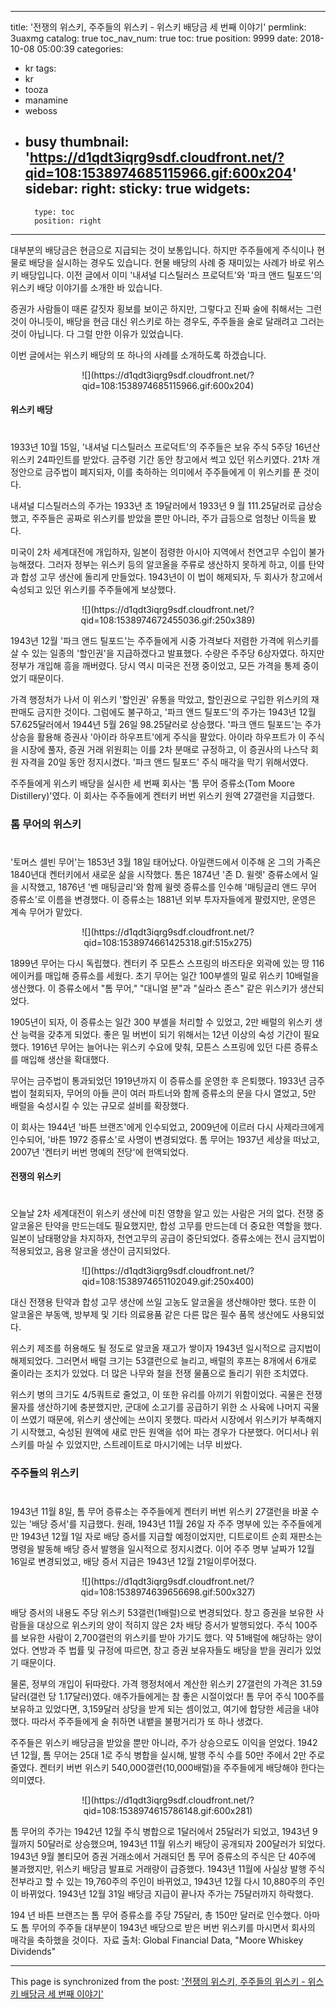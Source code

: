 
---
title: '전쟁의 위스키, 주주들의 위스키 - 위스키 배당금  세 번째 이야기'
permlink: 3uaxmg
catalog: true
toc_nav_num: true
toc: true
position: 9999
date: 2018-10-08 05:00:39
categories:
- kr
tags:
- kr
- tooza
- manamine
- weboss
- busy
thumbnail: 'https://d1qdt3iqrg9sdf.cloudfront.net/?qid=108:1538974685115966.gif:600x204'
sidebar:
    right:
        sticky: true
widgets:
    -
        type: toc
        position: right
---


대부분의 배당금은 현금으로 지급되는 것이 보통입니다. 하지만 주주들에게 주식이나 현물로 배당을 실시하는 경우도 있습니다.  현물 배당의 사례 중 재미있는 사례가 바로 위스키 배당입니다. 이전 글에서 이미 '내셔널 디스틸러스 프로덕트'와 '파크 앤드 틸포드'의 위스키 배당 이야기를 소개한 바 있습니다.  
   
증권가 사람들이 때론 갈짓자 횡보를 보이곤 하지만, 그렇다고 진짜 술에 취해서는 그런 것이 아니듯이, 배당을 현금 대신 위스키로 하는 경우도, 주주들을 술로 달래려고 그러는 것이 아닙니다. 다 그럴 만한 이유가 있었습니다. 

이번 글에서는 위스키 배당의 또 하나의 사례를 소개하도록 하겠습니다.  

<center>
![](https://d1qdt3iqrg9sdf.cloudfront.net/?qid=108:1538974685115966.gif:600x204)
</center>

#### 위스키 배당 
#
1933년 10월 15일, '내셔널 디스틸러스 프로덕트'의 주주들은 보유 주식 5주당 16년산 위스키 24파인트를 받았다. 금주령 기간 동안 창고에서 썩고 있던 위스키였다. 21차 개정안으로 금주법이 폐지되자, 이를 축하하는 의미에서 주주들에게 이 위스키를 푼 것이다. 

내셔널 디스틸러스의 주가는 1933년 초 19달러에서 1933년 9 월 111.25달러로 급상승했고, 주주들은 공짜로 위스키를 받았을 뿐만 아니라, 주가 급등으로 엄청난 이득을 봤다.  
  
미국이 2차 세계대전에 개입하자, 일본이 점령한 아시아 지역에서 천연고무 수입이 불가능해졌다. 그러자 정부는 위스키 등의 알코올을  주류로 생산하지 못하게 하고, 이를 탄약과 합성 고무 생산에 돌리게 만들었다. 1943년이 이 법이 해제되자, 두 회사가 창고에서 숙성되고 있던 위스키를 주주들에게 보상했다. 

<center>
![](https://d1qdt3iqrg9sdf.cloudfront.net/?qid=108:1538974672455036.gif:250x389)
</center>

1943년 12월 '파크 앤드 틸포드'는 주주들에게 시중 가격보다 저렴한 가격에 위스키를 살 수 있는 일종의 '할인권'을 지급하겠다고 발표했다. 수량은 주주당 6상자였다. 하지만 정부가 개입해 흥을 깨버렸다. 당시 역시 미국은 전쟁 중이었고, 모든 가격을 통제 중이었기 때문이다.   

가격 행정처가 나서 이 위스키 '할인권' 유통을 막았고, 할인권으로 구입한 위스키의 재판매도 금지한 것이다. 그럼에도 불구하고, '파크 앤드 틸포드'의 주가는 1943년 12월 57.625달러에서 1944년 5월 26일 98.25달러로 상승했다. '파크 앤드 틸포드'는 주가 상승을 활용해 증권사 '아이라 하우프트'에게 주식을 팔았다. 아이라 하우프트가 이 주식을 시장에 풀자, 증권 거래 위원회는 이를 2차 분매로 규정하고, 이 증권사의 나스닥 회원 자격을 20일 동안 정지시켰다. '파크 앤드 틸포드' 주식 매각을 막기 위해서였다.  

주주들에게 위스키 배당을 실시한 세 번째 회사는 '톰 무어 증류소(Tom Moore Distillery)'였다. 이 회사는 주주들에게 켄터키 버번 위스키 원액 27갤런을 지급했다. 

### 톰 무어의 위스키 
#
'토머스 셀빈 무어'는 1853년 3월 18일 태어났다. 아일랜드에서 이주해 온 그의 가족은 1840년대 켄터키에서 새로운 삶을 시작했다. 톰은 1874년 '존 D. 윌렛' 증류소에서 일을 시작했고, 1876년 '벤 매팅글리'와 함께 윌렛 증류소를 인수해 '매팅글리 앤드 무어 증류소'로 이름을 변경했다. 이 증류소는 1881년 외부 투자자들에게 팔렸지만, 운영은 계속 무어가 맡았다. 

<center>
![](https://d1qdt3iqrg9sdf.cloudfront.net/?qid=108:1538974661425318.gif:515x275)
</center>

1899년 무어는 다시 독립했다. 켄터키 주 모튼스 스프링의 바즈타운 외곽에 있는 땅 116에이커를 매입해 증류소를 세웠다. 초기 무어는 일간 100부셸의 밀로 위스키 10배럴을 생산했다. 이 증류소에서 "톰 무어," "대니얼 분"과 "실라스 존스" 같은 위스키가 생산되었다.  

1905년이 되자, 이 증류소는 일간 300 부셸을 처리할 수 있었고,  2만 배럴의 위스키 생산 능력을 갖추게 되었다. 좋은 밀 버번이 되기 위해서는 12년 이상의 숙성 기간이 필요했다. 1916년 무어는 늘어나는 위스키 수요에 맞춰, 모튼스 스프링에 있던 다른 증류소를 매입해 생산을 확대했다. 
  
무어는 금주법이 통과되었던 1919년까지 이 증류소를 운영한 후 은퇴했다. 1933년 금주법이 철회되자, 무어의 아들 콘이 여러 파트너와 함께 증류소의 문을 다시 열었고, 5만 배럴을 숙성시킬 수 있는 규모로 설비를 확장했다.  

이 회사는 1944년 '바튼 브랜즈'에게 인수되었고, 2009년에 이르러 다시 사제라크에게 인수되어, '바튼 1972 증류소'로 사명이 변경되었다. 톰 무어는 1937년 세상을 떠났고, 2007년 '켄터키 버번 명예의 전당'에 헌액되었다. 

#### 전쟁의 위스키 
#
오늘날 2차 세계대전이 위스키 생산에 미친 영향을 알고 있는 사람은 거의 없다. 전쟁 중 알코올은 탄약을 만드는데도 필요했지만, 합성 고무를 만드는데 더 중요한 역할을 했다. 일본이 남태평양을 차지하자, 천연고무의 공급이 중단되었다. 증류소에는 전시 금지법이 적용되었고, 음용 알코올 생산이 금지되었다.  

<center>
![](https://d1qdt3iqrg9sdf.cloudfront.net/?qid=108:1538974651102049.gif:250x400)
</center>

대신 전쟁용 탄약과 합성 고무 생산에 쓰일 고농도 알코올을 생산해야만 했다. 또한 이 알코올은  부동액, 방부제 및 기타 의료용품 같은 다른 많은 필수 품목 생산에도 사용되었다. 

위스키 제조를 허용해도 될 정도로 알코올 재고가 쌓이자 1943년 일시적으로 금지법이  해제되었다. 그러면서 배럴 크기는 53갤런으로 늘리고, 배럴의 후프는 8개에서 6개로 줄이라는 조치가 있었다. 더 많은 나무와 철을 전쟁 물품으로 돌리기 위한 조치였다.  

위스키 병의 크기도 4/5쿼트로 줄었고, 이 또한 유리를 아끼기 위함이었다. 곡물은 전쟁 물자를 생산하기에 충분했지만, 군대에 소고기를 공급하기 위한 소 사육에 나머지 곡물이 쓰였기 때문에, 위스키 생산에는 쓰이지 못했다. 따라서 시장에서 위스키가 부족해지기 시작했고, 숙성된 원액에 새로 만든 원액을 섞어 파는 경우가 다분했다. 어디서나 위스키를 마실 수 있었지만, 스트레이트로 마시기에는 너무 비쌌다. 
  
### 주주들의 위스키 
#
1943년 11월 8일, 톰 무어 증류소는 주주들에게 켄터키 버번 위스키 27갤런을 바꿀 수 있는 '배당 증서'를 지급했다. 원래, 1943년 11월 26일 자 주주 명부에 있는 주주들에게만 1943년 12월 1일 자로 배당 증서를 지급할 예정이었지만, 디트로이트 순회 재판소는 명령을 발동해 배당 증서 발행을 일시적으로 정지시켰다. 이어 주주 명부 날짜가 12월 16일로 변경되었고, 배당 증서 지급은 1943년 12월 21일이루어졌다. 

<center>	
![](https://d1qdt3iqrg9sdf.cloudfront.net/?qid=108:1538974639656698.gif:500x327)
</center>

배당 증서의 내용도 주당 위스키 53갤런(1배럴)으로 변경되었다. 창고 증권을 보유한 사람들을 대상으로 위스키의 양이 적히지 않은 2차 배당 증서가 발행되었다. 주식 100주를 보유한 사람이 2,700갤런의 위스키를 받아 가기도 했다. 약 51배럴에 해당하는 양이었다. 연방과 주 법률 및 규정에 따르면, 창고 증권 보유자들도 배당을 받을 권리가 있었기 때문이다. 

물론, 정부의 개입이 뒤따랐다. 가격 행정처에서 계산한 위스키 27갤런의 가격은 31.59달러(갤런 당 1.17달러)였다. 애주가들에게는 참 좋은 시절이었다! 톰 무어 주식 100주를 보유하고 있었다면, 3,159달러 상당을 받게 되는 셈이었고, 여기에 합당한 세금을 내야 했다. 따라서 주주들에게 술 취하면 내뱉을 불평거리가 또 하나 생겼다.  

주주들은 위스키 배당금을 받았을 뿐만 아니라, 주가 상승으로도 이익을 얻었다. 1942년 12월, 톰 무어는 25대 1로 주식 병합을 실시해, 발행 주식 수를 50만 주에서 2만 주로 줄였다. 켄터키 버번 위스키 540,000갤런(10,000배럴)을 주주들에게 배당해야 한다는 의미였다. 

<center>
![](https://d1qdt3iqrg9sdf.cloudfront.net/?qid=108:1538974615786148.gif:600x281)
</center>

톰 무어의 주가는 1942년 12월 주식 병합으로 1달러에서 25달러가 되었고, 1943년 9월까지 50달러로 상승했으며, 1943년 11월 위스키 배당이 공개되자 200달러가 되었다. 1943년 9월 볼티모어 증권 거래소에서 거래되던 톰 무어 증류소의 주식은 단 40주에 불과했지만, 위스키 배당금 발표로 거래량이 급증했다. 1943년 11월에 사실상 발행 주식 전부라고 할 수 있는 19,760주의 주인이 바뀌었고, 1943년 12월 다시 10,880주의 주인이 바뀌었다. 1943년 12월 31일 배당금 지급이 끝나자 주가는 75달러까지 하락했다. 

194 년 바튼 브랜즈는 톰 무어 증류소를 주당 75달러, 총 150만 달러로 인수했다. 아마도 톰 무어의 주주들 대부분이 1943년 배당으로 받은 버번 위스키를 마시면서 회사의 매각을 축하했을 것이다. 
﻿
자료 출처: Global Financial Data, "Moore Whiskey Dividends"

- - -

This page is synchronized from the post: ['전쟁의 위스키, 주주들의 위스키 - 위스키 배당금  세 번째 이야기'](https://steemit.com/@pius.pius/3uaxmg)
